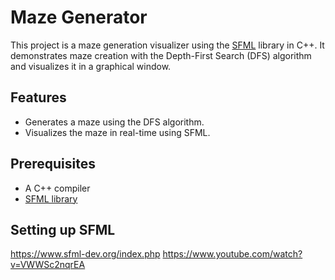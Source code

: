# Maze Generator
This project is a maze generation visualizer using the [SFML](https://www.sfml-dev.org/) library in C++.
It demonstrates maze creation with the Depth-First Search (DFS) algorithm and visualizes it in a graphical window.

## Features
- Generates a maze using the DFS algorithm.
- Visualizes the maze in real-time using SFML.

## Prerequisites
- A C++ compiler
- [SFML library](https://www.sfml-dev.org/)

## Setting up SFML
https://www.sfml-dev.org/index.php
https://www.youtube.com/watch?v=VWWSc2nqrEA

